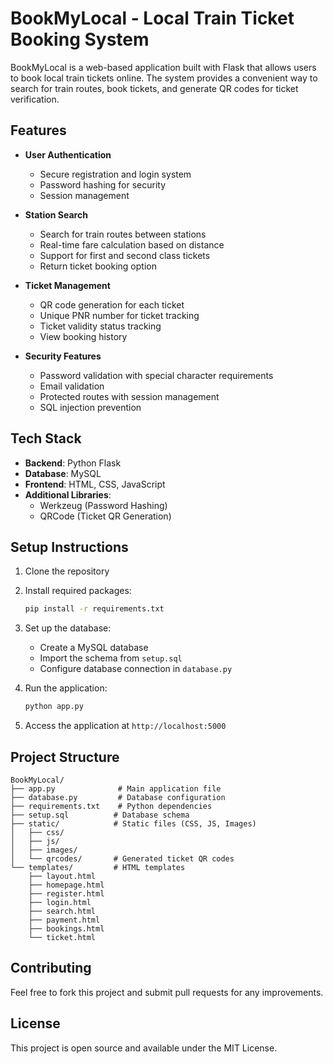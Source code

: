 # BookMyLocal - Local Train Ticket Booking System

BookMyLocal is a web-based application built with Flask that allows users to book local train tickets online. The system provides a convenient way to search for train routes, book tickets, and generate QR codes for ticket verification.

## Features

- **User Authentication**
  - Secure registration and login system
  - Password hashing for security
  - Session management

- **Station Search**
  - Search for train routes between stations
  - Real-time fare calculation based on distance
  - Support for first and second class tickets
  - Return ticket booking option

- **Ticket Management**
  - QR code generation for each ticket
  - Unique PNR number for ticket tracking
  - Ticket validity status tracking
  - View booking history

- **Security Features**
  - Password validation with special character requirements
  - Email validation
  - Protected routes with session management
  - SQL injection prevention

## Tech Stack

- **Backend**: Python Flask
- **Database**: MySQL
- **Frontend**: HTML, CSS, JavaScript
- **Additional Libraries**:
  - Werkzeug (Password Hashing)
  - QRCode (Ticket QR Generation)

## Setup Instructions

1. Clone the repository

2. Install required packages:
   ```bash
   pip install -r requirements.txt
   ```

3. Set up the database:
   - Create a MySQL database
   - Import the schema from `setup.sql`
   - Configure database connection in `database.py`

4. Run the application:
   ```bash
   python app.py
   ```

5. Access the application at `http://localhost:5000`

## Project Structure

```
BookMyLocal/
├── app.py              # Main application file
├── database.py         # Database configuration
├── requirements.txt    # Python dependencies
├── setup.sql          # Database schema
├── static/            # Static files (CSS, JS, Images)
│   ├── css/
│   ├── js/
│   ├── images/
│   └── qrcodes/       # Generated ticket QR codes
└── templates/         # HTML templates
    ├── layout.html
    ├── homepage.html
    ├── register.html
    ├── login.html
    ├── search.html
    ├── payment.html
    ├── bookings.html
    └── ticket.html
```

## Contributing

Feel free to fork this project and submit pull requests for any improvements.

## License

This project is open source and available under the MIT License.